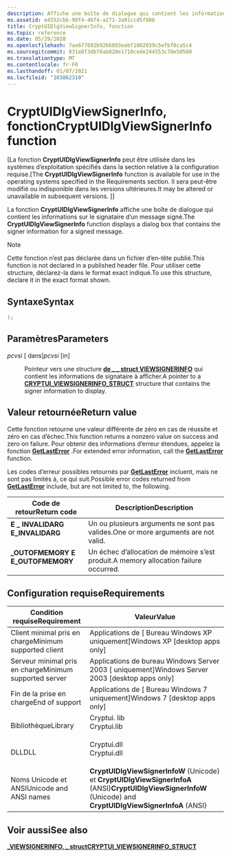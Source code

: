 ```yaml
---
description: Affiche une boîte de dialogue qui contient les informations sur le signataire d’un message signé.
ms.assetid: e4552cbb-90f4-46f4-a271-3a91ccd5f806
title: CryptUIDlgViewSignerInfo, fonction
ms.topic: reference
ms.date: 05/29/2020
ms.openlocfilehash: 7ae677692b9266893eabf1002039c5efbf0ca5c4
ms.sourcegitcommit: 831e8f3db78ab820e1710cede244553c70e50500
ms.translationtype: MT
ms.contentlocale: fr-FR
ms.lasthandoff: 01/07/2021
ms.locfileid: "103862310"
---
```

# <a name="cryptuidlgviewsignerinfo-function"></a><span data-ttu-id="fbaf5-103">CryptUIDlgViewSignerInfo, fonction</span><span class="sxs-lookup"><span data-stu-id="fbaf5-103">CryptUIDlgViewSignerInfo function</span></span>

<span data-ttu-id="fbaf5-104">\[La fonction **CryptUIDlgViewSignerInfo** peut être utilisée dans les systèmes d’exploitation spécifiés dans la section relative à la configuration requise.</span><span class="sxs-lookup"><span data-stu-id="fbaf5-104">\[The **CryptUIDlgViewSignerInfo** function is available for use in the operating systems specified in the Requirements section.</span></span> <span data-ttu-id="fbaf5-105">Il sera peut-être modifié ou indisponible dans les versions ultérieures.</span><span class="sxs-lookup"><span data-stu-id="fbaf5-105">It may be altered or unavailable in subsequent versions.</span></span> <span data-ttu-id="fbaf5-106">\]</span><span class="sxs-lookup"><span data-stu-id="fbaf5-106">\]</span></span>

<span data-ttu-id="fbaf5-107">La fonction **CryptUIDlgViewSignerInfo** affiche une boîte de dialogue qui contient les informations sur le signataire d’un message signé.</span><span class="sxs-lookup"><span data-stu-id="fbaf5-107">The **CryptUIDlgViewSignerInfo** function displays a dialog box that contains the signer information for a signed message.</span></span>

> [!Note]  
> <span data-ttu-id="fbaf5-108">Cette fonction n’est pas déclarée dans un fichier d’en-tête publié.</span><span class="sxs-lookup"><span data-stu-id="fbaf5-108">This function is not declared in a published header file.</span></span> <span data-ttu-id="fbaf5-109">Pour utiliser cette structure, déclarez-la dans le format exact indiqué.</span><span class="sxs-lookup"><span data-stu-id="fbaf5-109">To use this structure, declare it in the exact format shown.</span></span>

## <a name="syntax"></a><span data-ttu-id="fbaf5-110">Syntaxe</span><span class="sxs-lookup"><span data-stu-id="fbaf5-110">Syntax</span></span>


```C++
);
```



## <a name="parameters"></a><span data-ttu-id="fbaf5-111">Paramètres</span><span class="sxs-lookup"><span data-stu-id="fbaf5-111">Parameters</span></span>

<dl> <dt>

<span data-ttu-id="fbaf5-112">*pcvsi* \[ dans\]</span><span class="sxs-lookup"><span data-stu-id="fbaf5-112">*pcvsi* \[in\]</span></span>
</dt> <dd>

<span data-ttu-id="fbaf5-113">Pointeur vers une structure [**de \_ \_ struct VIEWSIGNERINFO**](cryptui-viewsignerinfo-struct.md) qui contient les informations de signataire à afficher.</span><span class="sxs-lookup"><span data-stu-id="fbaf5-113">A pointer to a [**CRYPTUI\_VIEWSIGNERINFO\_STRUCT**](cryptui-viewsignerinfo-struct.md) structure that contains the signer information to display.</span></span>

</dd> </dl>

## <a name="return-value"></a><span data-ttu-id="fbaf5-114">Valeur retournée</span><span class="sxs-lookup"><span data-stu-id="fbaf5-114">Return value</span></span>

<span data-ttu-id="fbaf5-115">Cette fonction retourne une valeur différente de zéro en cas de réussite et zéro en cas d’échec.</span><span class="sxs-lookup"><span data-stu-id="fbaf5-115">This function returns a nonzero value on success and zero on failure.</span></span> <span data-ttu-id="fbaf5-116">Pour obtenir des informations d’erreur étendues, appelez la fonction [**GetLastError**](/windows/win32/api/errhandlingapi/nf-errhandlingapi-getlasterror) .</span><span class="sxs-lookup"><span data-stu-id="fbaf5-116">For extended error information, call the [**GetLastError**](/windows/win32/api/errhandlingapi/nf-errhandlingapi-getlasterror) function.</span></span>

<span data-ttu-id="fbaf5-117">Les codes d’erreur possibles retournés par [**GetLastError**](/windows/win32/api/errhandlingapi/nf-errhandlingapi-getlasterror) incluent, mais ne sont pas limités à, ce qui suit.</span><span class="sxs-lookup"><span data-stu-id="fbaf5-117">Possible error codes returned from [**GetLastError**](/windows/win32/api/errhandlingapi/nf-errhandlingapi-getlasterror) include, but are not limited to, the following.</span></span>



| <span data-ttu-id="fbaf5-118">Code de retour</span><span class="sxs-lookup"><span data-stu-id="fbaf5-118">Return code</span></span>                                                                                   | <span data-ttu-id="fbaf5-119">Description</span><span class="sxs-lookup"><span data-stu-id="fbaf5-119">Description</span></span>                                      |
|-----------------------------------------------------------------------------------------------|--------------------------------------------------|
| <dl> <span data-ttu-id="fbaf5-120"><dt>**E \_ INVALIDARG**</dt></span><span class="sxs-lookup"><span data-stu-id="fbaf5-120"><dt>**E\_INVALIDARG**</dt></span></span> </dl>  | <span data-ttu-id="fbaf5-121">Un ou plusieurs arguments ne sont pas valides.</span><span class="sxs-lookup"><span data-stu-id="fbaf5-121">One or more arguments are not valid.</span></span><br/>  |
| <dl> <span data-ttu-id="fbaf5-122"><dt>**\_OUTOFMEMORY E**</dt></span><span class="sxs-lookup"><span data-stu-id="fbaf5-122"><dt>**E\_OUTOFMEMORY**</dt></span></span> </dl> | <span data-ttu-id="fbaf5-123">Un échec d’allocation de mémoire s’est produit.</span><span class="sxs-lookup"><span data-stu-id="fbaf5-123">A memory allocation failure occurred.</span></span><br/> |

## <a name="requirements"></a><span data-ttu-id="fbaf5-124">Configuration requise</span><span class="sxs-lookup"><span data-stu-id="fbaf5-124">Requirements</span></span>



| <span data-ttu-id="fbaf5-125">Condition requise</span><span class="sxs-lookup"><span data-stu-id="fbaf5-125">Requirement</span></span> | <span data-ttu-id="fbaf5-126">Valeur</span><span class="sxs-lookup"><span data-stu-id="fbaf5-126">Value</span></span> |
|-------------------------------------|---------------------------------------------------------------------------------------------|
| <span data-ttu-id="fbaf5-127">Client minimal pris en charge</span><span class="sxs-lookup"><span data-stu-id="fbaf5-127">Minimum supported client</span></span><br/> | <span data-ttu-id="fbaf5-128">Applications de \[ Bureau Windows XP uniquement\]</span><span class="sxs-lookup"><span data-stu-id="fbaf5-128">Windows XP \[desktop apps only\]</span></span><br/>                                                 |
| <span data-ttu-id="fbaf5-129">Serveur minimal pris en charge</span><span class="sxs-lookup"><span data-stu-id="fbaf5-129">Minimum supported server</span></span><br/> | <span data-ttu-id="fbaf5-130">Applications de bureau Windows Server 2003 \[ uniquement\]</span><span class="sxs-lookup"><span data-stu-id="fbaf5-130">Windows Server 2003 \[desktop apps only\]</span></span><br/>                                        |
| <span data-ttu-id="fbaf5-131">Fin de la prise en charge</span><span class="sxs-lookup"><span data-stu-id="fbaf5-131">End of support</span></span><br/> | <span data-ttu-id="fbaf5-132">Applications de \[ Bureau Windows 7 uniquement\]</span><span class="sxs-lookup"><span data-stu-id="fbaf5-132">Windows 7 \[desktop apps only\]</span></span><br/>                                                       |
| <span data-ttu-id="fbaf5-133">Bibliothèque</span><span class="sxs-lookup"><span data-stu-id="fbaf5-133">Library</span></span><br/>                  | <dl> <span data-ttu-id="fbaf5-134"><dt>Cryptui. lib</dt></span><span class="sxs-lookup"><span data-stu-id="fbaf5-134"><dt>Cryptui.lib</dt></span></span> </dl>      |
| <span data-ttu-id="fbaf5-135">DLL</span><span class="sxs-lookup"><span data-stu-id="fbaf5-135">DLL</span></span><br/>                      | <dl> <span data-ttu-id="fbaf5-136"><dt>Cryptui.dll</dt></span><span class="sxs-lookup"><span data-stu-id="fbaf5-136"><dt>Cryptui.dll</dt></span></span> </dl>      |
| <span data-ttu-id="fbaf5-137">Noms Unicode et ANSI</span><span class="sxs-lookup"><span data-stu-id="fbaf5-137">Unicode and ANSI names</span></span><br/>   | <span data-ttu-id="fbaf5-138">**CryptUIDlgViewSignerInfoW** (Unicode) et **CryptUIDlgViewSignerInfoA** (ANSI)</span><span class="sxs-lookup"><span data-stu-id="fbaf5-138">**CryptUIDlgViewSignerInfoW** (Unicode) and **CryptUIDlgViewSignerInfoA** (ANSI)</span></span><br/> |



## <a name="see-also"></a><span data-ttu-id="fbaf5-139">Voir aussi</span><span class="sxs-lookup"><span data-stu-id="fbaf5-139">See also</span></span>

<dl> <dt>

[<span data-ttu-id="fbaf5-140">**\_VIEWSIGNERINFO, \_ struct**</span><span class="sxs-lookup"><span data-stu-id="fbaf5-140">**CRYPTUI\_VIEWSIGNERINFO\_STRUCT**</span></span>](cryptui-viewsignerinfo-struct.md)
</dt> </dl>
